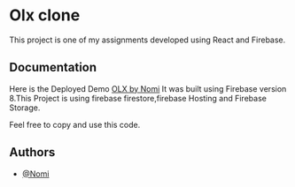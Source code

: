 
# Olx clone

This project is one of my assignments developed using React and Firebase.



## Documentation

Here is the Deployed Demo [OLX by Nomi](https://olx-clone-1bdd3.web.app/)
It was built using Firebase version 8.This Project is using firebase firestore,firebase Hosting and Firebase Storage.

Feel free to copy and use this code.


## Authors

- [@Nomi](https://www.github.com/Nomi0125)

